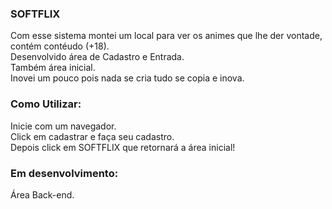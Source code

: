 ### SOFTFLIX
 Com esse sistema montei um local para ver os animes que lhe der vontade, contém contéudo (+18).\
 Desenvolvido área de Cadastro e Entrada.\
 Também área inicial.\
 Inovei um pouco pois nada se cria tudo se copia e inova.
### Como Utilizar:
 Inicie com um navegador.\
 Click em cadastrar e faça seu cadastro.\
 Depois click em SOFTFLIX que retornará a área inicial!

### Em desenvolvimento:
 Área Back-end.